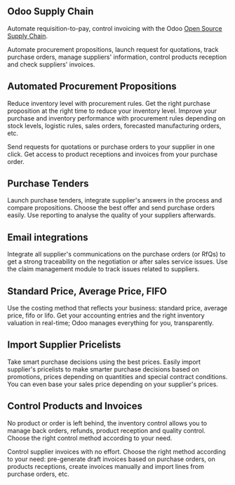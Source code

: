 Odoo Supply Chain
-----------------

Automate requisition-to-pay, control invoicing with the Odoo
<a href="https://www.odoo.com/page/purchase">Open Source Supply Chain</a>.

Automate procurement propositions, launch request for quotations, track
purchase orders, manage suppliers' information, control products reception and
check suppliers' invoices.

Automated Procurement Propositions
----------------------------------

Reduce inventory level with procurement rules. Get the right purchase
proposition at the right time to reduce your inventory level. Improve your
purchase and inventory performance with procurement rules depending on stock
levels, logistic rules, sales orders, forecasted manufacturing orders, etc.

Send requests for quotations or purchase orders to your supplier in one click.
Get access to product receptions and invoices from your purchase order.

Purchase Tenders
----------------

Launch purchase tenders, integrate supplier's answers in the process and
compare propositions. Choose the best offer and send purchase orders easily.
Use reporting to analyse the quality of your suppliers afterwards.


Email integrations
------------------

Integrate all supplier's communications on the purchase orders (or RfQs) to get
a strong traceability on the negotiation or after sales service issues. Use the
claim management module to track issues related to suppliers.

Standard Price, Average Price, FIFO
-----------------------------------

Use the costing method that reflects your business: standard price, average
price, fifo or lifo. Get your accounting entries and the right inventory
valuation in real-time; Odoo manages everything for you, transparently.

Import Supplier Pricelists
--------------------------

Take smart purchase decisions using the best prices.  Easily import supplier's
pricelists to make smarter purchase decisions based on promotions, prices
depending on quantities and special contract conditions. You can even base your
sales price depending on your supplier's prices.

Control Products and Invoices
-----------------------------

No product or order is left behind, the inventory control allows you to manage
back orders, refunds, product reception and quality control. Choose the right
control method according to your need.

Control supplier invoices with no effort. Choose the right method according to
your need: pre-generate draft invoices based on purchase orders, on products
receptions, create invoices manually and import lines from purchase orders,
etc.


